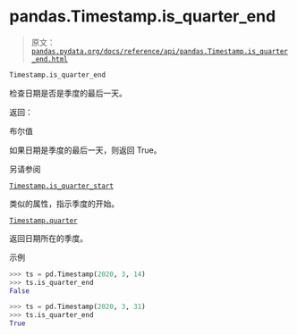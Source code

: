 # pandas.Timestamp.is_quarter_end

> 原文：[`pandas.pydata.org/docs/reference/api/pandas.Timestamp.is_quarter_end.html`](https://pandas.pydata.org/docs/reference/api/pandas.Timestamp.is_quarter_end.html)

```py
Timestamp.is_quarter_end
```

检查日期是否是季度的最后一天。

返回：

布尔值

如果日期是季度的最后一天，则返回 True。

另请参阅

[`Timestamp.is_quarter_start`](https://pandas.pydata.org/docs/reference/api/pandas.Timestamp.is_quarter_start.html#pandas.Timestamp.is_quarter_start "pandas.Timestamp.is_quarter_start")

类似的属性，指示季度的开始。

[`Timestamp.quarter`](https://pandas.pydata.org/docs/reference/api/pandas.Timestamp.quarter.html#pandas.Timestamp.quarter "pandas.Timestamp.quarter")

返回日期所在的季度。

示例

```py
>>> ts = pd.Timestamp(2020, 3, 14)
>>> ts.is_quarter_end
False 
```

```py
>>> ts = pd.Timestamp(2020, 3, 31)
>>> ts.is_quarter_end
True 
```
